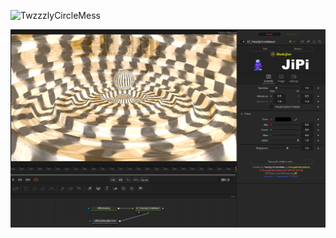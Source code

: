 <!-- +++ DO NOT REMOVE THIS COMMENT +++ DO NOT ADD OR EDIT ANY TEXT BEFORE THIS LINE +++ IT WOULD BE A REALLY BAD IDEA +++ -->

![TwzzzlyCircleMess](https://user-images.githubusercontent.com/78935215/190479840-983ccaea-02d8-4d22-8166-202edc6c0053.gif)

[![Thumbnail](TwizzlyCircleMess.png)](https://www.shadertoy.com/view/sltGRj "View on Shadertoy.com")

<!-- +++ DO NOT REMOVE THIS COMMENT +++ DO NOT EDIT ANY TEXT THAT COMES AFTER THIS LINE +++ TRUST ME: JUST DON'T DO IT +++ -->
